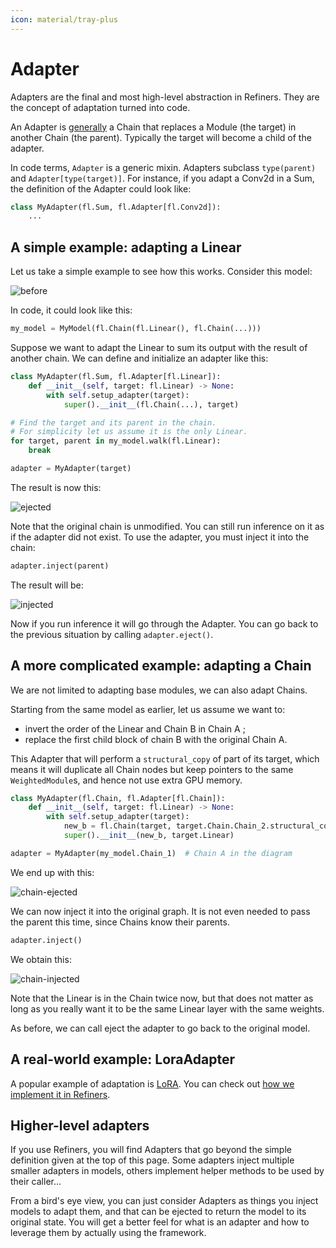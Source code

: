 ```yaml
---
icon: material/tray-plus
---
```


# Adapter

Adapters are the final and most high-level abstraction in Refiners. They are the concept of adaptation turned into code.

An Adapter is [generally](#higher-level-adapters) a Chain that replaces a Module (the target) in another Chain (the parent). Typically the target will become a child of the adapter.

In code terms, `Adapter` is a generic mixin. Adapters subclass `type(parent)` and `Adapter[type(target)]`. For instance, if you adapt a Conv2d in a Sum, the definition of the Adapter could look like:

```py
class MyAdapter(fl.Sum, fl.Adapter[fl.Conv2d]):
    ...
```

## A simple example: adapting a Linear

Let us take a simple example to see how this works. Consider this model:

![before](linear-before.png)

In code, it could look like this:

```py
my_model = MyModel(fl.Chain(fl.Linear(), fl.Chain(...)))
```

Suppose we want to adapt the Linear to sum its output with the result of another chain. We can define and initialize an adapter like this:

```py
class MyAdapter(fl.Sum, fl.Adapter[fl.Linear]):
    def __init__(self, target: fl.Linear) -> None:
        with self.setup_adapter(target):
            super().__init__(fl.Chain(...), target)

# Find the target and its parent in the chain.
# For simplicity let us assume it is the only Linear.
for target, parent in my_model.walk(fl.Linear):
    break

adapter = MyAdapter(target)
```

The result is now this:

![ejected](linear-ejected.png)

Note that the original chain is unmodified. You can still run inference on it as if the adapter did not exist. To use the adapter, you must inject it into the chain:

```py
adapter.inject(parent)
```

The result will be:

![injected](linear-injected.png)

Now if you run inference it will go through the Adapter. You can go back to the previous situation by calling `adapter.eject()`.

## A more complicated example: adapting a Chain

We are not limited to adapting base modules, we can also adapt Chains.

Starting from the same model as earlier, let us assume we want to:

- invert the order of the Linear and Chain B in Chain A ;
- replace the first child block of chain B with the original Chain A.

This Adapter that will perform a `structural_copy` of part of its target, which means it will duplicate all Chain nodes but keep pointers to the same `WeightedModule`s, and hence not use extra GPU memory.

```py
class MyAdapter(fl.Chain, fl.Adapter[fl.Chain]):
    def __init__(self, target: fl.Linear) -> None:
        with self.setup_adapter(target):
            new_b = fl.Chain(target, target.Chain.Chain_2.structural_copy())
            super().__init__(new_b, target.Linear)

adapter = MyAdapter(my_model.Chain_1)  # Chain A in the diagram
```

We end up with this:

![chain-ejected](chain-ejected.png)

We can now inject it into the original graph. It is not even needed to pass the parent this time, since Chains know their parents.

```py
adapter.inject()
```

We obtain this:

![chain-injected](chain-injected.png)

Note that the Linear is in the Chain twice now, but that does not matter as long as you really want it to be the same Linear layer with the same weights.

As before, we can call eject the adapter to go back to the original model.

## A real-world example: LoraAdapter

A popular example of adaptation is [LoRA](https://arxiv.org/abs/2106.09685). You can check out [how we implement it in Refiners](https://github.com/finegrain-ai/refiners/blob/main/src/refiners/fluxion/adapters/lora.py).

## Higher-level adapters

If you use Refiners, you will find Adapters that go beyond the simple definition given at the top of this page. Some adapters inject multiple smaller adapters in models, others implement helper methods to be used by their caller...

From a bird's eye view, you can just consider Adapters as things you inject models to adapt them, and that can be ejected to return the model to its original state. You will get a better feel for what is an adapter and how to leverage them by actually using the framework.
